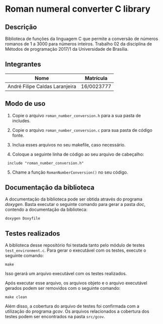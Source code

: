 # Roman numeral converter C library

## Descrição

Biblioteca de funções da linguagem C que permite a conversão de números romanos
de 1 a 3000 para números inteiros. Trabalho 02 da disciplina de Métodos de
programação 2017/1 da Universidade de Brasília.

## Integrantes

Nome                           | Matrícula
------------------------------ | ----------
André Filipe Caldas Laranjeira | 16/0023777

## Modo de uso

1. Copie o arquivo `roman_number_conversion.h` para a sua pasta de includes.

2. Copie o arquivo `roman_number_conversion.c` para sua pasta de código fonte.

3. Inclua esses arquivos no seu makefile, caso necessário.

4. Coloque a seguinte linha de código ao seu arquivo
 de cabeçalho:

```
 include "roman_number_conversion.h"
```

5. Chame a função `RomanNumberConversion()` no seu código.

## Documentação da biblioteca

A documentação da biblioteca pode ser obtida através do programa *doxygen*.
Basta executar o seguinte comando para gerar a pasta *doc*, contendo a
documentação da biblioteca:

```
doxygen Doxyfile
```

## Testes realizados

A biblioteca desse repositório foi testada tanto pelo módulo de testes `test_environment.c`. Para gerar o executável com os testes, execute o seguinte comando:

```
make
```

Isso gerará um arquivo executável com os testes realizados.

Após executar esse arquivo, os arquivos objeto e o arquivo executável gerados podem ser removidos com o seguinte comando:

```
make clean
```

Além disso, a cobertura do arquivo de testes foi confirmada com a utilização do programa *gcov*. Os arquivos relacionados a cobertura dos testes podem ser encontrados na pasta `src/gcov`.
